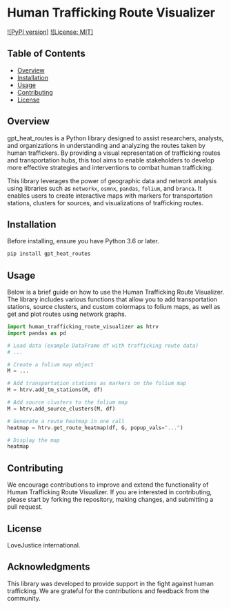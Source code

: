 # Human Trafficking Route Visualizer

[![PyPI version]]()
[![License: MIT]]()

## Table of Contents
- [Overview](#overview)
- [Installation](#installation)
- [Usage](#usage)
- [Contributing](#contributing)
- [License](#license)

## Overview

gpt_heat_routes is a Python library designed to assist researchers, analysts, and organizations in understanding and analyzing the routes taken by human traffickers. By providing a visual representation of trafficking routes and transportation hubs, this tool aims to enable stakeholders to develop more effective strategies and interventions to combat human trafficking.

This library leverages the power of geographic data and network analysis using libraries such as `networkx`, `osmnx`, `pandas`, `folium`, and `branca`. It enables users to create interactive maps with markers for transportation stations, clusters for sources, and visualizations of trafficking routes.

## Installation

Before installing, ensure you have Python 3.6 or later.

```sh
pip install gpt_heat_routes
```

## Usage

Below is a brief guide on how to use the Human Trafficking Route Visualizer. The library includes various functions that allow you to add transportation stations, source clusters, and custom colormaps to folium maps, as well as get and plot routes using network graphs.

```python
import human_trafficking_route_visualizer as htrv
import pandas as pd

# Load data (example DataFrame df with trafficking route data)
# ...

# Create a folium map object
M = ...

# Add transportation stations as markers on the folium map
M = htrv.add_tm_stations(M, df)

# Add source clusters to the folium map
M = htrv.add_source_clusters(M, df)

# Generate a route heatmap in one call
heatmap = htrv.get_route_heatmap(df, G, popup_vals="...")

# Display the map
heatmap
```

## Contributing
We encourage contributions to improve and extend the functionality of Human Trafficking Route Visualizer. If you are interested in contributing, please start by forking the repository, making changes, and submitting a pull request.


## License
LoveJustice international.

## Acknowledgments
This library was developed to provide support in the fight against human trafficking. We are grateful for the contributions and feedback from the community.
